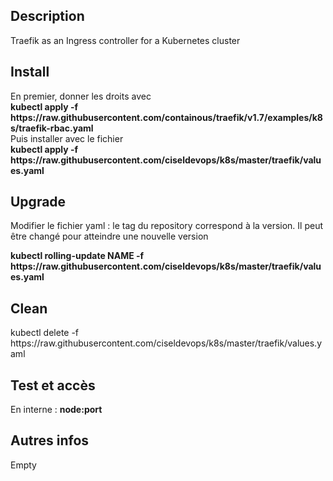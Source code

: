 <h2>Description</h2>
<p>Traefik as an Ingress controller for a Kubernetes cluster</p>
<h2>Install</h2>
<p>
En premier, donner les droits avec <br/> <b>kubectl apply -f https://raw.githubusercontent.com/containous/traefik/v1.7/examples/k8s/traefik-rbac.yaml</b> <br/>
Puis installer avec le fichier <br/> <b>kubectl apply -f https://raw.githubusercontent.com/ciseldevops/k8s/master/traefik/values.yaml</b>
</p>

<h2>Upgrade</h2>
<p>Modifier le fichier yaml : le tag du repository correspond à la version. Il peut être changé pour atteindre une nouvelle version </br>
</p>
<p><b>
 kubectl rolling-update NAME -f https://raw.githubusercontent.com/ciseldevops/k8s/master/traefik/values.yaml </b> </br>
</p>

<h2>Clean</h2>
<p>kubectl delete -f https://raw.githubusercontent.com/ciseldevops/k8s/master/traefik/values.yaml</p>
<h2>Test et accès</h2>
<p>En interne : <b>node:port</b></p>

<h2>Autres infos</h2>
<p>Empty</p>
